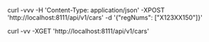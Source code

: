 curl -vvv -H 'Content-Type: application/json' -XPOST 'http://localhost:8111/api/v1/cars' -d '{"regNums": ["X123XX150"]}'

curl -vv -XGET 'http://localhost:8111/api/v1/cars'